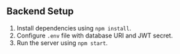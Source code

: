 ## Backend Setup

1. Install dependencies using `npm install`.
2. Configure `.env` file with database URI and JWT secret.
3. Run the server using `npm start`.